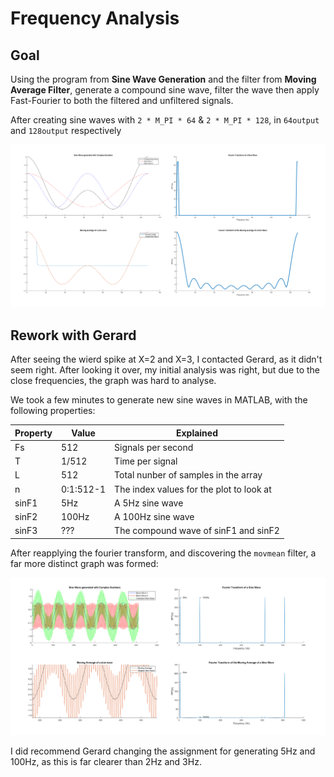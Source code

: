 # Frequency Analysis

## Goal

Using the program from **Sine Wave Generation** and the filter from **Moving Average Filter**, generate a compound sine wave, filter the wave then apply Fast-Fourier to both the filtered and unfiltered signals.

After creating sine waves with `2 * M_PI * 64` & `2 * M_PI * 128`, in `64output` and `128output` respectively

![A figure showing a compound sine wave & spectrum analysis. The frequencies are 2 & 3 Hertz](Figure.png)

## Rework with Gerard

After seeing the wierd spike at X=2 and X=3, I contacted Gerard, as it didn't seem right.
After looking it over, my initial analysis was right, but due to the close frequencies, the graph was hard to analyse.

We took a few minutes to generate new sine waves in MATLAB, with the following properties:

| Property | Value | Explained |
| -------- | ----- | --------- |
| Fs | 512 | Signals per second |
| T | 1/512 | Time per signal |
| L | 512 | Total nunber of samples in the array |
| n | 0:1:512-1 | The index values for the plot to look at |
| sinF1 | 5Hz | A 5Hz sine wave |
| sinF2 | 100Hz | A 100Hz sine wave |
| sinF3 | ??? | The compound wave of sinF1 and sinF2 |

After reapplying the fourier transform, and discovering the `movmean` filter, a far more distinct graph was formed:

![A figure showing a compound sine wave & spectrum analysis. The frequencies are 5 & 100 Hertz](FigureFixed.png)

I did recommend Gerard changing the assignment for generating 5Hz and 100Hz, as this is far clearer than 2Hz and 3Hz.
